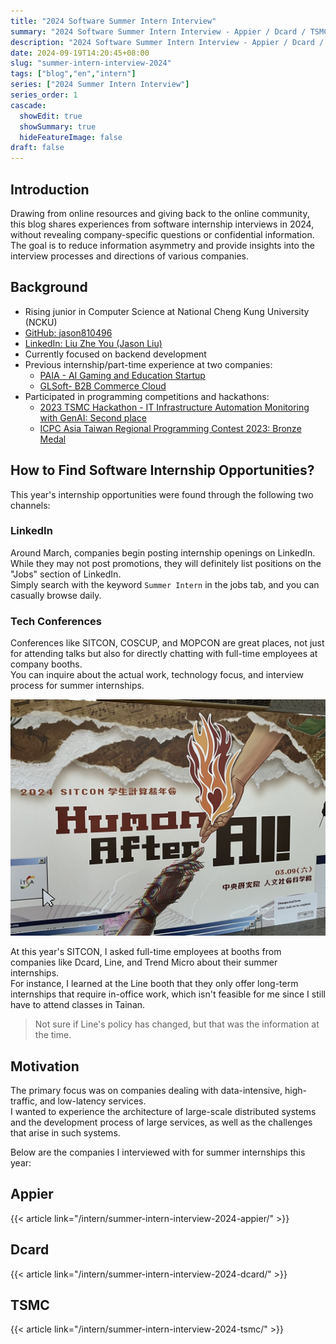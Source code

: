 ```yaml
---
title: "2024 Software Summer Intern Interview"
summary: "2024 Software Summer Intern Interview - Appier / Dcard / TSMC"
description: "2024 Software Summer Intern Interview - Appier / Dcard / TSMC"
date: 2024-09-19T14:20:45+08:00
slug: "summer-intern-interview-2024"
tags: ["blog","en","intern"]
series: ["2024 Summer Intern Interview"]
series_order: 1
cascade:
  showEdit: true
  showSummary: true
  hideFeatureImage: false
draft: false
---
```


## Introduction

Drawing from online resources and giving back to the online community, this blog shares experiences from software internship interviews in 2024, without revealing company-specific questions or confidential information.  
The goal is to reduce information asymmetry and provide insights into the interview processes and directions of various companies.

## Background

- Rising junior in Computer Science at National Cheng Kung University (NCKU)
- [GitHub: jason810496](https://github.com/jason810496)
- [LinkedIn: Liu Zhe You (Jason Liu)](https://www.linkedin.com/in/zhe-you-liu/)
- Currently focused on backend development
- Previous internship/part-time experience at two companies:
  - [PAIA - AI Gaming and Education Startup](https://app.paia-arena.com/)
  - [GLSoft- B2B Commerce Cloud](https://www.glsoft.com.tw/)
- Participated in programming competitions and hackathons:
  - [2023 TSMC Hackathon - IT Infrastructure Automation Monitoring with GenAI: Second place](https://www.linkedin.com/feed/update/urn:li:activity:7159246053374926848/)
  - [ICPC Asia Taiwan Regional Programming Contest 2023: Bronze Medal](https://icpc.global/ICPCID/77A3S3SSNJL3)

## How to Find Software Internship Opportunities?

This year's internship opportunities were found through the following two channels:

### LinkedIn

Around March, companies begin posting internship openings on LinkedIn.  
While they may not post promotions, they will definitely list positions on the "Jobs" section of LinkedIn.  
Simply search with the keyword `Summer Intern` in the jobs tab, and you can casually browse daily.

### Tech Conferences

Conferences like SITCON, COSCUP, and MOPCON are great places, not just for attending talks but also for directly chatting with full-time employees at company booths.  
You can inquire about the actual work, technology focus, and interview process for summer internships.

![SITCON](sitcon.jpeg)

At this year's SITCON, I asked full-time employees at booths from companies like Dcard, Line, and Trend Micro about their summer internships.  
For instance, I learned at the Line booth that they only offer long-term internships that require in-office work, which isn't feasible for me since I still have to attend classes in Tainan.  
> Not sure if Line's policy has changed, but that was the information at the time.

## Motivation

The primary focus was on companies dealing with data-intensive, high-traffic, and low-latency services.  
I wanted to experience the architecture of large-scale distributed systems and the development process of large services, as well as the challenges that arise in such systems.

Below are the companies I interviewed with for summer internships this year:

## Appier

{{< article link="/intern/summer-intern-interview-2024-appier/" >}}

## Dcard

{{< article link="/intern/summer-intern-interview-2024-dcard/" >}}

## TSMC

{{< article link="/intern/summer-intern-interview-2024-tsmc/" >}}